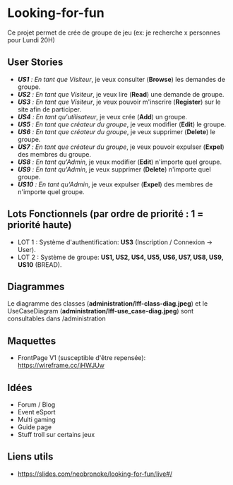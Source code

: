 # Looking-for-fun 
Ce projet permet de crée de groupe de jeu (ex: je recherche x personnes pour Lundi 20H)

## User Stories 
- _**US1** : En tant que Visiteur_, je veux consulter (**Browse**) les demandes de groupe.  
- _**US2** : En tant que Visiteur_, je veux lire (**Read**) une demande de groupe.  
- _**US3** : En tant que Visiteur_, je veux pouvoir m'inscrire (**Register**) sur le site afin de participer.  
- _**US4** : En tant qu'utilisateur_, je veux crée (**Add**) un groupe.  
- _**US5** : En tant que créateur du groupe_, je veux modifier (**Edit**) le groupe.  
- _**US6** : En tant que créateur du groupe_, je veux supprimer (**Delete**) le groupe.  
- _**US7** : En tant que créateur du groupe_, je veux pouvoir expulser (**Expel**) des membres du groupe.  
- _**US8** : En tant qu'Admin_, je veux modifier (**Edit**) n'importe quel groupe.  
- _**US9** : En tant qu'Admin_, je veux supprimer (**Delete**) n'importe quel groupe.  
- _**US10** : En tant qu'Admin_, je veux expulser (**Expel**) des membres de n'importe quel groupe.  

## Lots Fonctionnels (par ordre de priorité : 1 = priorité haute)
- LOT 1 : Système d'authentification: **US3** (Inscription / Connexion -> User).  
- LOT 2 : Système de groupe: **US1, US2, US4, US5, US6, US7, US8, US9, US10** (BREAD).  

## Diagrammes 
Le diagramme des classes (**administration/lff-class-diag.jpeg**) et le UseCaseDiagram (**administration/lff-use_case-diag.jpeg**) sont consultables dans /administration  

## Maquettes
- FrontPage V1 (susceptible d'être repensée): https://wireframe.cc/jHWJUw  

## Idées
- Forum / Blog
- Event eSport
- Multi gaming
- Guide page
- Stuff troll sur certains jeux

## Liens utils
- https://slides.com/neobronoke/looking-for-fun/live#/